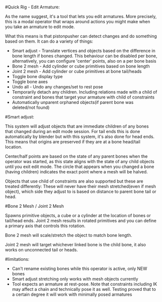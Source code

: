 #Quick Rig - Edit Armature:  
  
As the name suggest, it's a tool that lets you edit armatures. More precisely, this is a modal operator that wraps around actions you might make when you take an armature to edit mode.  
  
What this means is that pistonpusher can detect changes and do something based on them. It can do a variety of things:  
  
* Smart adjust - Translate vertices and objects based on the difference in bone length if bones changed. This behaviour can be disabled per bone, alternatively, you can configure 'center' points, also on a per bone basis  
* Bone 2 mesh - Add cylinder or cube primitives based on bone length  
* Joint 2 mesh - Add cylinder or cube primitives at bone tail/heads  
* Toggle bone display type  
* Toggle bone axes  
* Undo all - Undo any changes/set to rest pose  
* Temporarily detach any children. Including relations made with a child of constraint and bones that target your armature with child of constraints  
* Automatically unparent orphaned objects(if parent bone was deleted/not found)  
  
  
#Smart adjust:  
  
This system will adjust objects that are immediate children of any bones that changed during an edit mode session. For tail ends this is done automatically by blender but with this system, it's also done for head ends. This means that origins are preserved if they are at a bone head/tail location.  
  
Center/half points are based on the state of any parent bones when the operator was started, as this state aligns with the state of any child objects until you exit edit mode. The circle that appears when you changed a bone (having children) indicates the exact point where a mesh will be halved.  
  
Objects that use child of constraints are also supported but these are treated differently: These will never have their mesh stretched(even if mesh object), which side they adjust to is based on distance to parent bone tail or head.  

#Bone 2 Mesh / Joint 2 Mesh  
  
Spawns primitive objects, a cube or a cylinder at the location of bones or tail/head ends. Joint 2 mesh results in rotated primitives and you can define a primary axis that controls this rotation.  
  
Bone 2 mesh will scale/stretch the object to match bone length.  
  
Joint 2 mesh will target whichever linked bone is the child bone, it also works on unconnected tail or heads.   
  
#limitations:  
* Can't rename existing bones while this operator is active, only NEW bones  
* Smart adjust stretching only works with mesh objects currently  
* Tool expects an armature at rest-pose. Note that constraints including IK may affect a chain and technically pose it as well. Testing proved that to a certain degree it will work with minimally posed armatures  